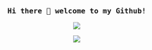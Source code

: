 <h3 align="center"><samp> Hi there 👋 welcome to my Github!</samp></h3>
<p align="center">
  <img src="https://cdn.lowgif.com/small/40862f4691c08d3e-pastel-pixel-gifs-tumblr.gif" />
</p>

<p align="center">
  <a href= "https://www.linkedin.com/in/duarte-matos-9b90a518b/"><img src="https://icons-for-free.com/iconfiles/png/128/linkedin+logo+network+social+icon-1320086236762700855.png"/></a>
</p>
